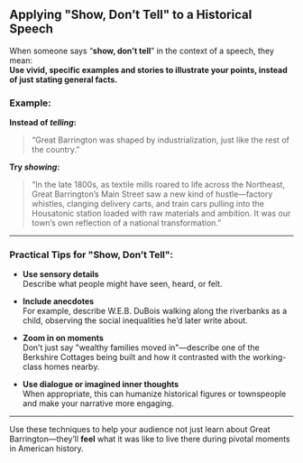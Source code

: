 ## Applying "Show, Don’t Tell" to a Historical Speech

When someone says “**show, don’t tell**” in the context of a speech, they mean:  
**Use vivid, specific examples and stories to illustrate your points, instead of just stating general facts.**

### Example:

**Instead of _telling_:**  
> “Great Barrington was shaped by industrialization, just like the rest of the country.”

**Try _showing_:**  
> “In the late 1800s, as textile mills roared to life across the Northeast, Great Barrington’s Main Street saw a new kind of hustle—factory whistles, clanging delivery carts, and train cars pulling into the Housatonic station loaded with raw materials and ambition. It was our town’s own reflection of a national transformation.”

---

### Practical Tips for "Show, Don’t Tell":

- **Use sensory details**  
  Describe what people might have seen, heard, or felt.

- **Include anecdotes**  
  For example, describe W.E.B. DuBois walking along the riverbanks as a child, observing the social inequalities he’d later write about.

- **Zoom in on moments**  
  Don’t just say "wealthy families moved in"—describe one of the Berkshire Cottages being built and how it contrasted with the working-class homes nearby.

- **Use dialogue or imagined inner thoughts**  
  When appropriate, this can humanize historical figures or townspeople and make your narrative more engaging.

---

Use these techniques to help your audience not just learn about Great Barrington—they’ll **feel** what it was like to live there during pivotal moments in American history.
